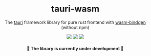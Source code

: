 <div align="center">
    <h1>tauri-wasm</h1>
    <p>
        The <a href="https://github.com/tauri-apps/tauri">tauri</a> framework library for pure rust frontend with <a href="https://github.com/rustwasm/wasm-bindgen">wasm-bindgen</a> (without npm)
    </p>
    <p>
        <a href="https://crates.io/crates/tauri-wasm"><img src="https://img.shields.io/crates/v/tauri-wasm.svg"></img></a>
        <a href="https://docs.rs/tauri-wasm"><img src="https://docs.rs/tauri-wasm/badge.svg"></img></a>
        <a href="https://github.com/nanoqsh/tauri-wasm/actions"><img src="https://github.com/nanoqsh/tauri-wasm/workflows/ci/badge.svg"></img></a>
    </p>
</div>

<div align="center">
    <h4>🚧 The library is currently under development 🚧</h4>
</div>
